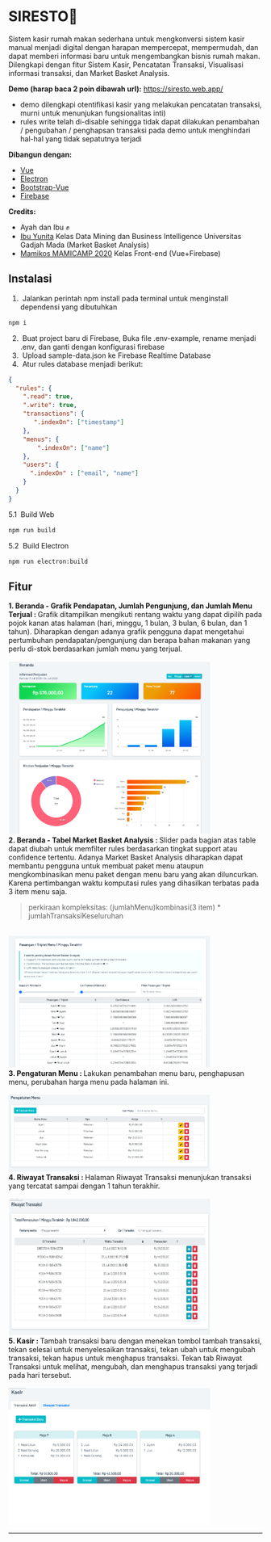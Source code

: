 # SIRESTO🍳

Sistem kasir rumah makan sederhana untuk mengkonversi sistem kasir manual menjadi digital dengan harapan mempercepat, mempermudah, dan dapat memberi informasi baru
untuk mengembangkan bisnis rumah makan. Dilengkapi dengan fitur Sistem Kasir, Pencatatan Transaksi, Visualisasi informasi transaksi, dan Market Basket Analysis.

<b>Demo (harap baca 2 poin dibawah url):</b> 
https://siresto.web.app/ 
- demo dilengkapi otentifikasi kasir yang melakukan pencatatan transaksi, murni untuk menunjukan fungsionalitas inti)
- rules write telah di-disable sehingga tidak dapat dilakukan penambahan / pengubahan / penghapsan transaksi pada demo 
untuk menghindari hal-hal yang tidak sepatutnya terjadi

<b>Dibangun dengan:</b>
- [Vue](https://docs.vuejs.id/)
- [Electron](https://electron.atom.io)
- [Bootstrap-Vue](https://bootstrap-vue.org/)
- [Firebase](https://firebase.google.com/)

<b>Credits:</b>
- Ayah dan Ibu ✊
- [Ibu Yunita](https://github.com/yunitata) Kelas Data Mining dan Business Intelligence Universitas Gadjah Mada (Market Basket Analysis) 
- [Mamikos MAMICAMP 2020](https://mamikos.com/) Kelas Front-end (Vue+Firebase) 

## Instalasi
1. &nbsp;Jalankan perintah npm install pada terminal untuk menginstall dependensi yang dibutuhkan
```bash
npm i
```
2. &nbsp;Buat project baru di Firebase, Buka file .env-example, rename menjadi .env, dan ganti dengan konfigurasi firebase
3. &nbsp;Upload sample-data.json ke Firebase Realtime Database
4. &nbsp;Atur rules database menjadi berikut:
```json
{
  "rules": {
    ".read": true,
    ".write": true,
    "transactions": {
       ".indexOn": ["timestamp"]
    },
    "menus": {
     	".indexOn": ["name"]
    },
    "users": {
      ".indexOn" : ["email", "name"]
    }
  }
}
```
5.1 &nbsp;Build Web
```bash
npm run build
```
5.2 &nbsp;Build Electron
```bash
npm run electron:build
```

## Fitur
<div>
  <b> 1. Beranda - Grafik Pendapatan, Jumlah Pengunjung, dan Jumlah Menu Terjual : </b>
  Grafik ditampilkan mengikuti rentang waktu yang dapat dipilih pada pojok kanan atas halaman (hari, minggu, 1 bulan, 3 bulan, 6 bulan, dan 1 tahun).
  Diharapkan dengan adanya grafik pengguna dapat mengetahui pertumbuhan pendapatan/pengunjung dan berapa bahan makanan yang perlu di-stok berdasarkan jumlah menu yang terjual. 
</div>
<br>
<img src="https://github.com/vincentmichael089/SI-Resto/blob/master/asset/disp-01.png" width="400" />
<br>
<div>
  <b> 2. Beranda - Tabel Market Basket Analysis : </b>
  Slider pada bagian atas table dapat diubah untuk memfilter rules berdasarkan tingkat support atau confidence tertentu. Adanya Market Basket Analysis diharapkan dapat membantu
  pengguna untuk membuat paket menu ataupun mengkombinasikan menu paket dengan menu baru yang akan diluncurkan. Karena pertimbangan waktu komputasi rules yang dihasilkan terbatas pada 3 item menu saja.
  
  > perkiraan kompleksitas: (jumlahMenu)kombinasi(3 item) * jumlahTransaksiKeseluruhan

</div>
<br>
<img src="https://github.com/vincentmichael089/SI-Resto/blob/master/asset/disp-02.png" width="400" />
<br>
<div>
  <b> 3. Pengaturan Menu : </b>
  Lakukan penambahan menu baru, penghapusan menu, perubahan harga menu pada halaman ini.
</div>
<br>
<img src="https://github.com/vincentmichael089/SI-Resto/blob/master/asset/disp-03.png" width="400" />
<br>
<div>
  <b> 4. Riwayat Transaksi : </b>
  Halaman Riwayat Transaksi menunjukan transaksi yang tercatat sampai dengan 1 tahun terakhir. 
</div>
<br>
<img src="https://github.com/vincentmichael089/SI-Resto/blob/master/asset/disp-04.png" width="400" />
<br>
<div>
  <b> 5. Kasir : </b>
  Tambah transaksi baru dengan menekan tombol tambah transaksi, tekan selesai untuk menyelesaikan transaksi, tekan ubah untuk mengubah transaksi, 
  tekan hapus untuk menghapus transaksi. Tekan tab Riwayat Transaksi untuk melihat, mengubah, dan menghapus transaksi yang terjadi pada hari tersebut.
</div>
<br>
<img src="https://github.com/vincentmichael089/SI-Resto/blob/master/asset/disp-05.png" width="400" />

<hr>

